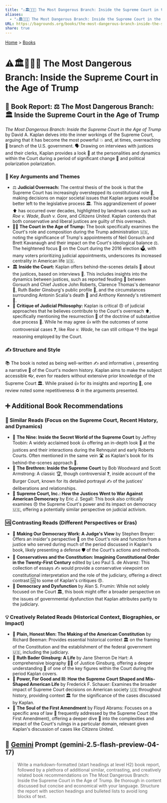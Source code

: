 ```yaml
---
title: "⚠️🏛️👹🇺🇸 The Most Dangerous Branch: Inside the Supreme Court in the Age of Trump"
aliases:
  - "⚠️🏛️👹🇺🇸 The Most Dangerous Branch: Inside the Supreme Court in the Age of Trump"
URL: https://bagrounds.org/books/the-most-dangerous-branch-inside-the-supreme-court-in-the-age-of-trump
share: true
---
```

[Home](../index.md) > [Books](./index.md)  
# ⚠️🏛️👹🇺🇸 The Most Dangerous Branch: Inside the Supreme Court in the Age of Trump  
## 📖 Book Report: ⚖️ The Most Dangerous Branch: 🏛️ Inside the Supreme Court in the Age of Trump  
  
*The Most Dangerous Branch: Inside the Supreme Court in the Age of Trump* by David A. Kaplan delves into the inner workings of the Supreme Court, arguing that it has become the most powerful 💥 and, at times, overreaching 🚧 branch of the U.S. government. 🗣️ Drawing on interviews with justices and their clerks, Kaplan provides a look 👀 at the personalities and dynamics within the Court during a period of significant change 🔄 and political polarization polarization.  
  
### 🔑 Key Arguments and Themes  
  
* ⚖️ **Judicial Overreach:** The central thesis of the book is that the Supreme Court has increasingly overstepped its constitutional role 📜, making decisions on major societal issues that Kaplan argues would be better left to the legislative process 🏛️. This aggrandizement of power ⬆️ has occurred over decades, highlighted by landmark cases such as *Roe v. Wade*, *Bush v. Gore*, and *Citizens United*. Kaplan contends that both conservative and liberal justices are guilty of this overreach.  
* 👨‍⚖️ **The Court in the Age of Trump:** The book specifically examines the Court's role and composition during the Trump administration 🇺🇸, noting the significance of Trump's appointments of Neil Gorsuch and Brett Kavanaugh and their impact on the Court's ideological balance ⚖️. The heightened focus 🔎 on the Court during the 2016 election 🗳️, with many voters prioritizing judicial appointments, underscores its increased centrality in American life 🇺🇸.  
* 🏛️ **Inside the Court:** Kaplan offers behind-the-scenes details 🤫 about the justices, based on interviews 🎤. This includes insights into the dynamics between justices, such as reported feuding 🤼 between Gorsuch and Chief Justice John Roberts, Clarence Thomas's demeanor 🤔, Ruth Bader Ginsburg's public profile 🌟, and the circumstances surrounding Antonin Scalia's death 🥀 and Anthony Kennedy's retirement 💼.  
* 🤔 **Critique of Judicial Philosophy:** Kaplan is critical 😠 of judicial approaches that he believes contribute to the Court's overreach ⬆️, specifically mentioning the resurrection 👻 of the doctrine of substantive due process 📜. While he may agree 👍 with the outcomes of some controversial cases ❓, like *Roe v. Wade*, he can still critique 👎 the legal reasoning employed by the Court.  
  
### ✍️ Structure and Style  
  
📚 The book is noted as being well-written ✍️ and informative ℹ️, presenting a narrative 📖 of the Court's modern history. Kaplan aims to make the subject accessible 👓, even for readers without extensive prior knowledge of the Supreme Court 🏛️. While praised 👍 for its insights and reporting 📰, one review noted some repetitiveness ♻️ in the arguments presented.  
  
## ➕ Additional Book Recommendations  
  
### 👯 Similar Reads (Focus on the Supreme Court, Recent History, and Dynamics)  
  
* 📖 **The Nine: Inside the Secret World of the Supreme Court** by Jeffrey Toobin: A widely acclaimed book 👍 offering an in-depth look 👀 at the justices and their interactions during the Rehnquist and early Roberts Courts. Often mentioned in the same vein 🛣️ as Kaplan's book for its behind-the-scenes approach 🤫.  
* 📖 **The Brethren: Inside the Supreme Court** by Bob Woodward and Scott Armstrong: A classic 🏆, though controversial ❓, inside account of the Burger Court, known for its detailed portrayal ✍️ of the justices' deliberations and relationships.  
* 📖 **Supreme Court, Inc.: How the Justices Went to War Against American Democracy** by Eric J. Segall: This book also critically examines 😠 the Supreme Court's power and its impact on democracy 🇺🇸, offering a potentially similar perspective on judicial activism.  
  
### 🆚 Contrasting Reads (Different Perspectives or Eras)  
  
* 📖 **Making Our Democracy Work: A Judge's View** by Stephen Breyer: Offers an insider's perspective 👀 on the Court's role and function from a justice who served during much of the period discussed in Kaplan's book, likely presenting a defense 🛡️ of the Court's actions and methods.  
* 📖 **Conservatives and the Constitution: Imagining Constitutional Order in the Twenty-First Century** edited by Leo Paul S. de Alvarez: This collection of essays ✍️ would provide a conservative viewpoint on constitutional interpretation and the role of the judiciary, offering a direct contrast 🆚 to some of Kaplan's critiques 😠.  
* 📖 **Democracy and Dysfunction** by Alan S. Frumin: While not solely focused on the Court 🏛️, this book might offer a broader perspective on the issues of governmental dysfunction that Kaplan attributes partly to the judiciary.  
  
### 💡 Creatively Related Reads (Historical Context, Biographies, or Impact)  
  
* 📖 **Plain, Honest Men: The Making of the American Constitution** by Richard Beeman: Provides essential historical context 🏛️ on the framing of the Constitution and the establishment of the federal government 🇺🇸, including the judiciary.  
* 📖 **Ruth Bader Ginsburg: A Life** by Jane Sherron De Hart: A comprehensive biography 👩‍💼 of Justice Ginsburg, offering a deeper understanding 🤔 of one of the key figures within the Court during the period Kaplan covers.  
* 📖 **Power, For Good and Ill: How the Supreme Court Shaped and Mis-Shaped American Life** by Frederick F. Schauer: Examines the broader impact of Supreme Court decisions on American society 🇺🇸 throughout history, providing context 🏛️ for the significance of the cases discussed by Kaplan.  
* 📖 **The Soul of the First Amendment** by Floyd Abrams: Focuses on a specific area of law 📜 frequently addressed by the Supreme Court (the First Amendment), offering a deeper dive 🤿 into the complexities and impact of the Court's rulings in a particular domain, relevant given Kaplan's discussion of cases like *Citizens United*.  
  
## 💬 [Gemini](../software/gemini.md) Prompt (gemini-2.5-flash-preview-04-17)  
> Write a markdown-formatted (start headings at level H2) book report, followed by a plethora of additional similar, contrasting, and creatively related book recommendations on The Most Dangerous Branch: Inside the Supreme Court in the Age of Trump. Be thorough in content discussed but concise and economical with your language. Structure the report with section headings and bulleted lists to avoid long blocks of text.